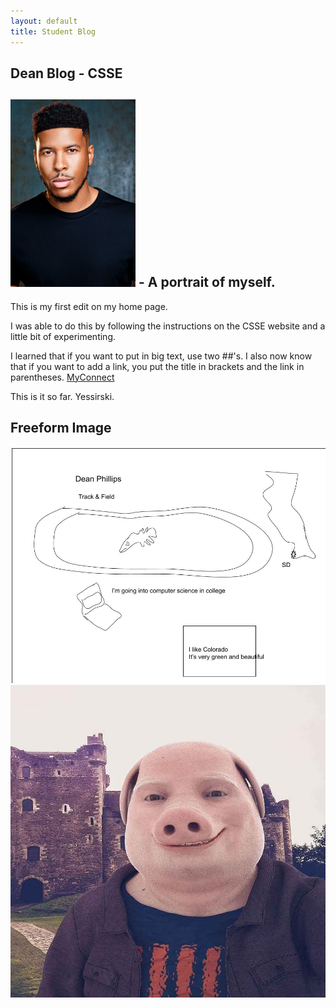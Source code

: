 ```yaml
---
layout: default
title: Student Blog
---
```



## Dean Blog - CSSE 

## <img style="height:300px;width:200px" src="images/ltg.jpg" alt="ltg">  - A portrait of myself.

This is my first edit on my home page.

I was able to do this by following the instructions on the CSSE website and a little bit of experimenting.

I learned that if you want to put in big text, use two ##'s. I also now know that if you want to add a link, you put the title in brackets and the link in parentheses. [MyConnect](poway.instructure.com)

This is it so far. Yessirski.

## Freeform Image
<img src="images/Freeform image.jpg" alt="Freeform image">

<img style="height:500px; width:1000px" src="images/john pork.jpeg" alt="john pork">

